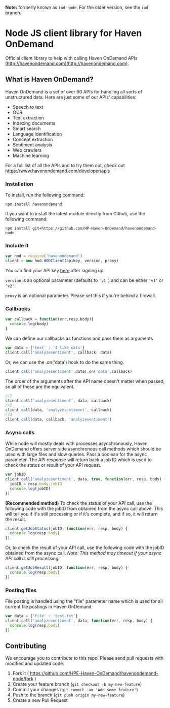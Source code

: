 **Note:** formerly known as `iod-node`. For the older version, see the `iod` branch.

# Node JS client library for Haven OnDemand
Official client library to help with calling Haven OnDemand APIs [http://havenondemand.com](http://havenondemand.com).

## What is Haven OnDemand?
Haven OnDemand is a set of over 60 APIs for handling all sorts of unstructured data. Here are just some of our APIs' capabilities:
* Speech to text
* OCR
* Text extraction
* Indexing documents
* Smart search
* Language identification
* Concept extraction
* Sentiment analysis
* Web crawlers
* Machine learning

For a full list of all the APIs and to try them out, check out https://www.havenondemand.com/developer/apis

### Installation
To install, run the following command:
```
npm install havenondemand
```
If you want to install the latest module directly from Github, use the following command:
```
npm install git+https://github.com/HP-Haven-OnDemand/havenondemand-node
```

### Include it
```js
var hod = require('havenondemand')
client = new hod.HODClient(apikey, version, proxy)
```
You can find your API key [here](https://www.haveondemand.com/account/api-keys.html) after signing up.

`version` is an optional parameter (defaults to `'v1'`) and can be either `'v1'` or `'v2'`.

`proxy` is an optional parameter. Please set this if you're behind a firewall.
### Callbacks

```js
var callback = function(err,resp,body){
  console.log(body)
}
```

We can define our callbacks as functions and pass them as arguments

```js
var data = {'text' : 'I like cats'}
client.call('analyzesentiment', callback, data)
```
Or, we can use the .on('data') hook to do the same thing.

```js
client.call('analyzesentiment',data).on('data',callback)
```

The order of the arguments after the API name doesn't matter when passed, so all of these are the equivalent.

```js
//1
client.call('analyzesentiment', data, callback)
//2
client.call(data, 'analyzesentiment', callback)
//3
client.call(data, callback, 'analyzesentiment')
```


### Async calls

While node will mostly deals with processes asynchronously, Haven OnDemand offers server side asynchronous call methods which should be used with large files and slow queries. Pass a boolean for the async parameter. The API response will return back a job ID which is used to check the status or result of your API request.
```js
var jobID
client.call('analyzesentiment', data, true, function(err, resp, body) {
  jobID = resp.body.jobID
  console.log(jobID)
})
```
**(Recommended method)** To check the status of your API call, use the following code with the jobID from obtained from the async call above. This will tell you if it's still processing or if it's complete, and if so, it will return the result.
```js
client.getJobStatus(jobID, function(err, resp, body) {
  console.log(resp.body)
})
```
Or, to check the result of your API call, use the following code with the jobID obtained from the async call. *Note: This method may timeout if your async API call is still processing.*
```js
client.getJobResult(jobID, function(err, resp, body) {
  console.log(resp.body)
})
```

### Posting files

File posting is handled using the "file" parameter name which is used for all current file postings in Haven OnDemand

```js
var data = {'file' : 'test.txt'}
client.call('analyzesentiment', data, function(err, resp, body) {
  console.log(resp.body)
})
```

## Contributing
We encourage you to contribute to this repo! Please send pull requests with modified and updated code.

1. Fork it ( https://github.com/HPE-Haven-OnDemand/havenondemand-node/fork )
2. Create your feature branch (`git checkout -b my-new-feature`)
3. Commit your changes (`git commit -am 'Add some feature'`)
4. Push to the branch (`git push origin my-new-feature`)
5. Create a new Pull Request
